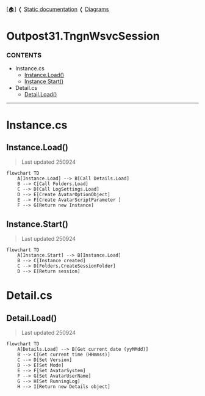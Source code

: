 <!-- u250924 -->

[[🏠︎](../../README.md)] ❬ [Static documentation](../README.md) ❬ [Diagrams](README.md)

# Outpost31.TngnWsvcSession

### CONTENTS

* Instance.cs  
  * [Instance.Load()](#instanceload)  
  * [Instance Start()](#instancestart)  
* Detail.cs  
  * [Detail.Load()](#detailload)
  
***

# Instance.cs

## Instance.Load()

> Last updated 250924

```mermaid
flowchart TD
    A[Instance.Load] --> B[Call Details.Load]
    B --> C[Call Folders.Load]
    C --> D[Call LogSettings.Load]
    D --> E[Create AvatarOptionObject]
    E --> F[Create AvatarScriptParameter ]
    F --> G[Return new Instance]
```

## Instance.Start()

> Last updated 250924

```mermaid
flowchart TD
    A[Instance.Start] --> B[Instance.Load]
    B --> C[Instance created]
    C --> D[Folders.CreateSessionFolder]
    D --> E[Return session]
```

# Detail.cs

## Detail.Load()

> Last updated 250924

```mermaid
flowchart TD
    A[Details.Load] --> B[Get current date (yyMMdd)]
    B --> C[Get current time (HHmmss)]
    C --> D[Set Version]
    D --> E[Set Mode]
    E --> F[Set AvatarSystem]
    F --> G[Set AvatarUserName]
    G --> H[Set RunningLog]
    H --> I[Return new Details object]
```
